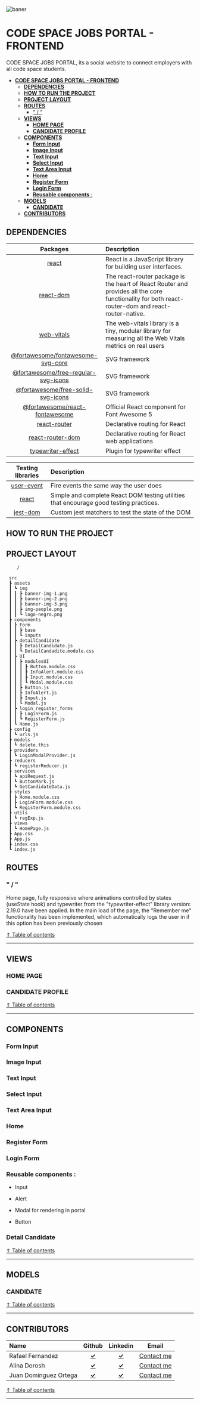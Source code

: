 ![baner](https://github.com/GhostDevs3/cs11_frontend/blob/develop/banner%20(1).png)

# **CODE SPACE JOBS PORTAL - FRONTEND**

CODE SPACE JOBS PORTAL, its a social website to connect employers with all code space students.

- [**CODE SPACE JOBS PORTAL - FRONTEND**](#code-space-jobs-portal---frontend)
  - [**DEPENDENCIES**](#dependencies)
  - [**HOW TO RUN THE PROJECT**](#how-to-run-the-project)
  - [**PROJECT LAYOUT**](#project-layout)
  - [**ROUTES**](#routes)
    - [" / "](#--)
  - [**VIEWS**](#views)
    - [**HOME PAGE**](#home-page)
    - [**CANDIDATE PROFILE**](#candidate-profile)
  - [**COMPONENTS**](#components)
    - [**Form Input**](#form-input)
    - [**Image Input**](#image-input)
    - [**Text Input**](#text-input)
    - [**Select Input**](#select-input)
    - [**Text Area Input**](#text-area-input)
    - [**Home**](#home)
    - [**Register Form**](#register-form)
    - [**Login Form**](#login-form)
    - [**Reusable components** :](#reusable-components-)
  - [**MODELS**](#models)
    - [**CANDIDATE**](#candidate)
  - [**CONTRIBUTORS**](#contributors)

## **DEPENDENCIES**

|                                                 Packages                                                 | Description                                                                                                                                      |
| :------------------------------------------------------------------------------------------------------: | :----------------------------------------------------------------------------------------------------------------------------------------------- |
|                               [react](https://www.npmjs.com/package/react)                               | React is a JavaScript library for building user interfaces.                                                                                      |
|                         [react-dom](https://www.npmjs.com/package/react-router)                          | The react-router package is the heart of React Router and provides all the core functionality for both react-router-dom and react-router-native. |
|                          [web-vitals](https://www.npmjs.com/package/web-vitals)                          | The web-vitals library is a tiny, modular library for measuring all the Web Vitals metrics on real users                                         |
|   [@fortawesome/fontawesome-svg-core](https://www.npmjs.com/package/@fortawesome/fontawesome-svg-core)   | SVG framework                                                                                                                                    |
| [@fortawesome/free-regular-svg-icons](https://www.npmjs.com/package/@fortawesome/free-regular-svg-icons) | SVG framework                                                                                                                                    |
|   [@fortawesome/free-solid-svg-icons](https://www.npmjs.com/package/@fortawesome/free-solid-svg-icons)   | SVG framework                                                                                                                                    |
|      [@fortawesome/react-fontawesome](https://www.npmjs.com/package/@fortawesome/react-fontawesome)      | Official React component for Font Awesome 5                                                                                                      |
|                        [react-router](https://www.npmjs.com/package/react-router)                        | Declarative routing for React                                                                                                                    |
|                    [react-router-dom](https://www.npmjs.com/package/react-router-dom)                    | Declarative routing for React web applications                                                                                                   |
|                   [typewriter-effect](https://www.npmjs.com/package/typewriter-effect)                   | Plugin for typewriter effect                                                                                                                     |

|                            Testing libraries                            | Description                                                                            |
| :---------------------------------------------------------------------: | :------------------------------------------------------------------------------------- |
| [user-event](https://www.npmjs.com/package/@testing-library/user-event) | Fire events the same way the user does                                                 |
|      [react](https://www.npmjs.com/package/@testing-library/react)      | Simple and complete React DOM testing utilities that encourage good testing practices. |
|   [jest-dom](https://www.npmjs.com/package/@testing-library/jest-dom)   | Custom jest matchers to test the state of the DOM                                      |

## **HOW TO RUN THE PROJECT**

## **PROJECT LAYOUT**

```shell
    /

 src
 ┣ assets
 ┃ ┗ img
 ┃ ┃ ┣ banner-img-1.png
 ┃ ┃ ┣ banner-img-2.png
 ┃ ┃ ┣ banner-img-3.png
 ┃ ┃ ┣ img-people.png
 ┃ ┃ ┗ logo-negro.png
 ┣ components
 ┃ ┣ Form
 ┃ ┃ ┣ base
 ┃ ┃ ┗ inputs
 ┃ ┣ detailCandidate
 ┃ ┃ ┣ DetailCandidate.js
 ┃ ┃ ┗ DetailCandadite.module.css
 ┃ ┣ UI
 ┃ ┃ ┣ modulesUI
 ┃ ┃ ┃ ┣ Button.module.css
 ┃ ┃ ┃ ┣ InfoAlert.module.css
 ┃ ┃ ┃ ┣ Input.module.css
 ┃ ┃ ┃ ┗ Modal.module.css
 ┃ ┃ ┣ Button.js
 ┃ ┃ ┣ InfoAlert.js
 ┃ ┃ ┣ Input.js
 ┃ ┃ ┗ Modal.js
 ┃ ┣ login_register_forms
 ┃ ┃ ┣ LoginForm.js
 ┃ ┃ ┗ RegisterForm.js
 ┃ ┗ Home.js
 ┣ config
 ┃ ┗ urls.js
 ┣ models
 ┃ ┗ delete.this
 ┣ providers
 ┃ ┗ LoginModalProvider.js
 ┣ reducers
 ┃ ┗ registerReducer.js
 ┣ services
 ┃ ┗ apiRequest.js
 ┃ ┗ ButtonMark.js  
 ┃ ┗ GetCandidateData.js  
 ┣ styles
 ┃ ┣ Home.module.css
 ┃ ┣ LoginForm.module.css
 ┃ ┗ RegisterForm.module.css
 ┣ utils
 ┃ ┗ regExp.js
 ┣ views
 ┃ ┗ HomePage.js
 ┣ App.css
 ┣ App.js
 ┣ index.css
 ┗ index.js
```

## **ROUTES**

### " / "

Home page, fully responsive where animations controlled by states (useState hook) and typewriter from the "typewriter-effect" library version: 2.19.0 have been applied. In the main load of the page, the "Remember me" functionality has been implemented, which automatically logs the user in if this option has been previously chosen

<a href="#code-space-jobs-portal---frontend"><span> &uArr; Table of contents</span></a>

---

## **VIEWS**

### **HOME PAGE**

### **CANDIDATE PROFILE**


<a href="#code-space-jobs-portal---frontend"><span> &uArr; Table of contents</span></a>

---

## **COMPONENTS**

### **Form Input**

### **Image Input**

### **Text Input**

### **Select Input**

### **Text Area Input**

### **Home**

### **Register Form**

### **Login Form**

### **Reusable components** :

- Input

- Alert

- Modal for rendering in portal

- Button

### **Detail Candidate**

<a href="#code-space-jobs-portal---frontend"><span> &uArr; Table of contents</span></a>

---

## **MODELS**

### **CANDIDATE**

<a href="#code-space-jobs-portal---frontend"><span> &uArr; Table of contents</span></a>

---

## **CONTRIBUTORS**

| Name             |                      Github                       |                         Linkedin                         |                    Email                    |
| :--------------- | :-----------------------------------------------: | :------------------------------------------------------: | :-----------------------------------------: |
| Rafael Fernandez |    [**&check;**](https://github.com/iRaphiki)     |   [**&check;**](https://www.linkedin.com/in/rafa-fr/)    |  [Contact me](mailto:imraphiki@gmail.com)   |
| Alina Dorosh     | [**&check;**](https://github.com/AlinaDorosh-dev) | [**&check;**](https://www.linkedin.com/in/alina-dorosh/) | [Contact me](mailto:alina.dorosh@gmail.com) |
| Juan Domínguez Ortega     | [**&check;**](https://github.com/JuaniniDO) | [**&check;**](https://www.linkedin.com/in/juan-dominguez-ortega-a2685a1a1/) | [Contact me](mailto:juandominortega92@gmail.com) |

<a href="#code-space-jobs-portal---frontend"><span> &uArr; Table of contents</span></a>

---

